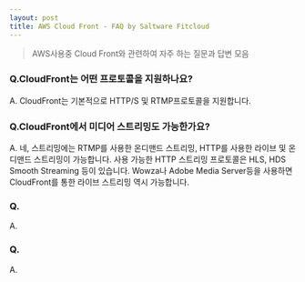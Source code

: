 ```yaml
---
layout: post
title: AWS Cloud Front - FAQ by Saltware Fitcloud
---
```


>AWS사용중 Cloud Front와 관련하여 자주 하는 질문과 답변 모음

### Q.CloudFront는 어떤 프로토콜을 지원하나요?
A. CloudFront는 기본적으로 HTTP/S 및 RTMP프로토콜을 지원합니다.

### Q.CloudFront에서 미디어 스트리밍도 가능한가요?
A. 네, 스트리밍에는 RTMP를 사용한 온디맨드 스트리밍, HTTP를 사용한 라이브 및 온디맨드 스트리밍이 가능합니다.
사용 가능한 HTTP 스트리밍 프로토콜은 HLS, HDS Smooth Streaming 등이 있습니다.
Wowza나 Adobe Media Server등을 사용하면 CloudFront를 통한 라이브 스트리밍 역시 가능합니다.

### Q.
A.

### Q.
A.

